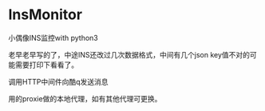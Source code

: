 # InsMonitor
小偶像INS监控with python3


老早老早写的了，中途INS还改过几次数据格式，中间有几个json key值不对的可能需要打印下看看了。

调用HTTP中间件向酷q发送消息

用的proxie做的本地代理，如有其他代理可更换。
